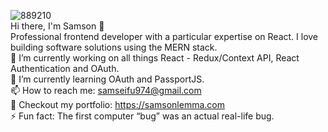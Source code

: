 ![889210](https://user-images.githubusercontent.com/69362509/219097245-e895c5bf-d8f3-4135-8211-00ec7094d289.png)  
Hi there, I'm Samson 👋    
Professional frontend developer with a particular expertise on React. I love building software solutions using the MERN stack.    
🔭 I’m currently working on all things React - Redux/Context API, React Authentication and OAuth.     
🌱 I’m currently learning OAuth and PassportJS.     
📫 How to reach me: samseifu974@gmail.com       
💼 Checkout my portfolio: https://samsonlemma.com       
⚡ Fun fact: The first computer “bug” was an actual real-life bug.      

